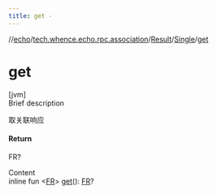 ```yaml
---
title: get -
---
```

//[echo](../../../index.md)/[tech.whence.echo.rpc.association](../../index.md)/[Result](../index.md)/[Single](index.md)/[get](get.md)



# get  
[jvm]  
Brief description  


取关联响应



#### Return  


FR?

  
Content  
inline fun <[FR](get.md)> [get](get.md)(): [FR](get.md)?  



